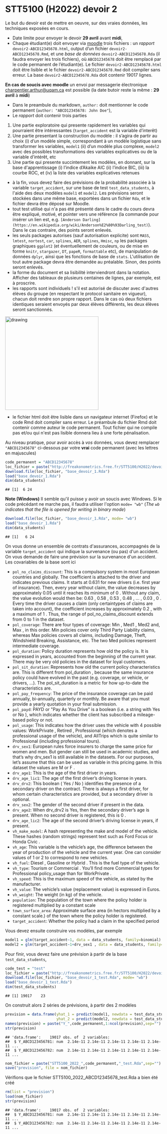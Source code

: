 STT5100 (H2022) devoir 2
================

Le but du devoir est de mettre en oeuvre, sur des vraies données, les
techniques exposées en cours.

  - Date limite pour envoyer le devoir **29 avril** avant **midi**,
  - Chaque étudiant(e) doit envoyer via [moodle](https://www.moodle2.uqam.ca/) trois
    fichiers : un _rapport_ `devoir2-ABCD12345678.html`, output d’un fichier
    `devoir2-ABCD12345678.Rmd`, et une _base de données_ `devoir2-ABCD12345678.Rda` (il faudra envoyer les trois fichiers), où
    `ABCD12345678` doit être remplacé par le code permanent de
    l’étudiant(e). Le fichier `devoir2-ABCD12345678.html` doit être
    lisible et le fichier `devoir2-ABCD12345678.Rmd` doit compiler sans
    erreur. La base `devoir2-ABCD12345678.Rda` doit contenir 19017 lignes.
  
  __**En cas de soucis avec moodle**__ un envoi par messagerie électronique [charpentier.arthur@uqam.ca](mailto:charpentier.arthur@uqam.ca) est possible (la date butoir reste la même : **29 avril** à **midi**)
  
  - Dans le preambule du markdown, `author:` doit mentionner le code
    permanent (`author: "ABCD12345678: John Doe"`),
  - Le _rapport_ doit contenir trois parties

<!-- end list -->

1.  Une partie exploratoire qui presente rapidement les variables qui
    pourraient être intéressantes (`target_accident` est la
    variable d’interêt)
2.  Une partie presentant la construction du modèle : il s’agira de
    partir au choix (i) d’un modèle simple, correspondant à un modèle logistique sans transformer les variables, `model1` (ii) d’un modèle plus complexe, `model2` avec des possibles transformations des variables explicatives ou de la variable d'intérêt, etc
3.  Une partie qui presente succintement les modèles, en donnant, sur la base d'apprentissage (i) l’indice d’Akaike AIC (ii) l’indice BIC, (iii) la courbe ROC, et (iv) la
    liste des variables explicatives retenues

* à la fin, vous devez faire des prévisions de la probabilité associée à la variable `target_accident`, sur une base de test `test_data_students`, à l'aide des deux modèles `model1` et `model2`. Les prévisions seront stockées dans une même base, exportées dans un fichier `Rda`, et le fichier devra être déposé sur Moodle.
* tout test utilisé qui n'a pas été présenté dans le cadre du cours devra être expliqué, motivé, et pointer vers une référence (la commande pour insérer un lien est, e.g. `[Anderson Darling](https://en.wikipedia.org/wiki/Anderson%E2%80%93Darling_test)`). Dans le cas contraire, des points seront enlevés.
* les seuls packages autorises (sauf autorisation explicite) sont `MASS`, `lmtest`, `nortest`, `car`, `splines`, `AER`, `splines`, `Hmisc`, `np` les packages graphiques `ggplot2` (et éventuellement de couleurs, ou de mise en forme `knitr`, `stargazer`, `DT`, `papeR`, `formattable` etc), de manipulation de données `dplyr`, ainsi que les fonctions de base de `stats`. L'utilisation de tout autre package devra être demandée au préalable. Sinon, des points seront enlevés.
* la forme du document et sa lisibilité interviendront dans la notation. Afficher des tableaux de plusieurs centaines de lignes, par exemple, est à proscrire.
* les rapports sont individuels ! s'il est autorisé de discuter avec d'autres élèves du groupe (en respectant le protocol sanitaire en vigueur), chacun doit rendre son propre rapport. Dans le cas où deux fichiers identiques seraient envoyés par deux élèves différents, les deux élèves seront sanctionnés.

<img src="https://github.com/freakonometrics/STT5100/blob/master/archives/A2018/obviously.png" alt="drawing" width="300" align=right/>

* le fichier html doit être lisible dans un navigateur internet (Firefox) et le code Rmd doit compiler sans erreur. Le préambule du fichier Rmd doit contenir comme auteur le code permanent. Tout fichier qui ne compile pas et/ou qui n'est pas lisible donnera lieu à une forte pénalisation.

Au niveau pratique, pour avoir accès à _vos_ données, vous devez remplacer `"ABCD12345678"` ci-dessous par votre **vrai** code permanent (avec les lettres en majuscules)

``` r
code_permanent = "ABCD12345678"
loc_fichier = paste("http://freakonometrics.free.fr/STT5100/H2022/devoir2/data_",code_permanent,"_train.Rda",sep="")
download.file(loc_fichier, "base_devoir_1.Rda")
load("base_devoir_1.Rda")
dim(data_students)
```

    ## [1]  6 24

**Note (Windows)** Il semble qu'il puisse y avoir un soucis avec Windows. Si le code précédant ne marche pas, il faudra utiliser l'option `mode= "wb"` (_The `wb` indicates that the file is opened for writing in binary mode_)

``` r
download.file(loc_fichier, "base_devoir_1.Rda", mode= "wb")
load("base_devoir_1.Rda")
dim(data_students)
```

    ## [1]   6 24

On vous donne un ensemble de contrats d'assurances, accompagnés de la variable `target_accident` qui indique la survenance (ou pas) d'un accident. On vous demande de faire une
prévision sur la survenance d'un accident. Les covariables de la base sont ici

- `pol_no_claims_discount`: This is a compulsory system in most European countries and globally. The coefficient is attached to the driver and indicates previous claims. It starts at 0.631 for new drivers (i.e. first year of insurance). Then, every year without claim, the value decreases by approximately 0.05 until it reaches its minimum of 0 . Without any claim, the value evolution would then be: 0.63 , 0.58 , 0.53 , 0.48 , ... , 0.03 , 0 . Every time the driver causes a claim (only certaintypes of claims are taken into account), the coefficient increases by approximately 0.2 , with a maximum of 1 . Thus, the range of pol_no_claims_discount extends from 0 to 1 in the dataset.
- `pol_coverage`: 	There are four types of coverage: Min , Med1 , Med2 and, Max , in this order. Min policies cover only Third Party Liability claims, whereas Max policies covers all claims, including Damage, Theft, Windshield Breaking, Assistance, etc. The two Med policies represent intermediate coverage.
- `pol_duration`:	 Policy duration represents how old the policy is. It is expressed in years, accounted from the beginning of the current year. There may be very old policies in the dataset for loyal customers. 
- `pol_sit_duration`:	 Represents how old the current policy characteristics are. This is different from pol_duration , because the same insurance policy could have evolved in the past (e.g. coverage, or vehicle, or drivers, ...). The pol_sit_duration is a metric for how up-to-date the characteristics are.
- `pol_pay_frequency`:	 The price of the insurance coverage can be paid annually, bi-annually, quarterly or monthly. Be aware that you must provide a yearly quotation in your final submission.
- `pol_payd`:	 PAYD or "Pay As You Drive" is a boolean (i.e. a string with Yes or No ), which indicates whether the client has subscribed a mileage-based policy or not.
- `pol_usage`:	This indicates how the driver uses the vehicle with 4 possible values: WorkPrivate , Retired , Professional (which denotes a professional usage of the vehicle), and AllTrips which is quite similar to Professional (including professional tours).
- `drv_sex1`:	European rules force insurers to charge the same price for women and men. But gender can still be used in academic studies, and that’s why drv_sex1 is still available in the datasets. For our purposes, let’s assume that this can be used as variable in this pricing game. In this dataset the values are M or F .
- `drv_age1`:	 This is the age of the first driver in years.
- `drv_age_lic1`:	 The age of the first driver’s driving license in years.
- `drv_drv2`:	 This boolean ( Yes / No ) identifies the presence of a secondary driver on the contract. There is always a first driver, for whom certain characteristics are provided, but a secondary driver is optional.
- `drv_sex2`:	 The gender of the second driver if present in the data.
- `drv_age2`:	When drv_drv2 is Yes, then the secondary driver’s age is present. When no second driver is registered, this is 0 .
- `drv_age_lic2`:	 The age of the second driver’s driving license in years, if present.
- `vh_make_model`:	 A hash representing the make and model of the vehicle. These hashes (random strings) represent text such as Ford Focus or Honda Civic .
- `vh_age`:	This variable is the vehicle’s age, the difference between the year of production of the vehicle and the current year. One can consider values of 1 or 2 to correspond to new vehicles.
- `vh_fuel`:	 Diesel , Gasoline or Hybrid . This is the fuel type of the vehicle.
- `vh_type`:	 Tourism or Commercial . You’ll find more Commercial types for Professional policy_usage than for WorkPrivate .
- `vh_speed`:	 This is the maximum speed of the vehicle, as stated by the manufacturer.
- `vh_value`:	 The vehicle’s value (replacement value) is expressed in Euros.
- `vh_weight`:	 The weight (in kg) of the vehicle. 
- `population`:	The population of the town where the policy holder is registered multiplied by a constant scale
- `town_surface_area`:	 Approximate surface area (in hectors multiplied by a constant scale.) of the town where the policy holder is registered. 
- `target_accident`:	Whether the policy had a claim in the specified period

Vous devez ensuite construire vos modèles, par exemple

``` r
model1 = glm(target_accident~1, data = data_students, family=binomial)
model2 = glm(target_accident~1+drv_sex1 , data = data_students, family=binomial)
```

Pour finir, vous devez faire une prévision à partir de la base
`test_data_students`,

``` r
code_test = "test"
loc_fichier = paste("http://freakonometrics.free.fr/STT5100/H2022/devoir2/data_",code_test,".Rda",sep="")
download.file(loc_fichier, "base_devoir_1_test.Rda", mode= "wb")
load("base_devoir_1_test.Rda")
dim(test_data_students)
```

    ## [1] 19017    23

On construit alors 2 séries de prévisions, à partir des 2 modèles

``` r
prevision = data.frame(yhat_1 = predict(model1, newdata = test_data_students, type="response"),
                       yhat_2 = predict(model2, newdata = test_data_students, type="response"))
names(prevision) = paste("Y_",code_permanent,1:ncol(prevision),sep="")
str(prevision)
```

    ## 'data.frame':    19017 obs. of  2 variables:
    ##  $ Y_ABCD123456781: num  2.14e-11 2.14e-11 2.14e-11 2.14e-11 2.14e-11 ...
    ##  $ Y_ABCD123456782: num  2.14e-11 2.14e-11 2.14e-11 2.14e-11 2.14e-11 ...

``` r
nom_fichier = paste("STT5100_2022_",code_permanent,"_test.Rda",sep="")
save("prevision", file = nom_fichier)
```

Vérifions que le fichier STT5100_2022_ABCD12345678_test.Rda a bien été
créé

``` r
rm(list = "prevision")
load(nom_fichier)
str(prevision)
```

    ## 'data.frame':    19017 obs. of  2 variables:
    ##  $ Y_ABCD123456781: num  2.14e-11 2.14e-11 2.14e-11 2.14e-11 2.14e-11 ...
    ##  $ Y_ABCD123456782: num  2.14e-11 2.14e-11 2.14e-11 2.14e-11 2.14e-11 ...
